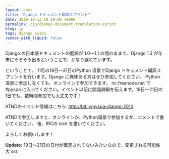 ```yaml
---
layout: post
title: "Django ドキュメント翻訳スプリント"
date: 2010-10-13 10:19:00 +0000
permalink: /jp/django-document-translation-sprint
blog: jp
tags: django pyspa
render_with_liquid: false
---
```


Django の日本語ドキュメントの翻訳が 1.0～1.1 の間のままで、Django 1.3
が年末にそろそろ出るということで、かなり遅れています。

ということで、 11月の19日～21日のPython 温泉でDjango ドキュメント編訳スプリントを行います。Django
に興味ある方はぜひ参加してください。 Python 温泉に参加しなくても、オンラインで参加できます。
irc.freenode.net で \#pyspa
に入ってください。イベント以前に開発詳細を伝えます。19日～21日の1日でも、数時間参加でも大丈夫です！

ATNDのイベント情報はこちら: <http://bit.ly/pyspa-django-2010>

ATNDで参加しますと、オンラインか、Python温泉で参加するか、コメントで書いてください。 後、IRCの nick を書いてください。

よろしくお願いします！

**Update:** 19日～21日の日付が確定されてないみたいなので、変更される可能性大 orz

